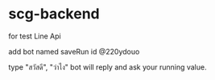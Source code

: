 # scg-backend

for test Line Api

add bot named saveRun id @220ydouo

type "สวัสดี", "ว่าไง"
bot will reply and ask your running value.
